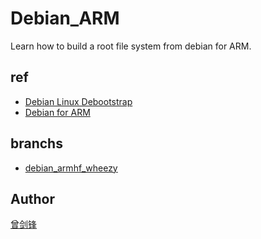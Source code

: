 # Debian_ARM

Learn how to build a root file system from debian for ARM.

## ref

* [Debian Linux Debootstrap](http://www.cnblogs.com/zengjfgit/p/6410173.html)
* [Debian for ARM](http://www.cnblogs.com/zengjfgit/p/6413894.html)


## branchs

* [debian_armhf_wheezy](https://github.com/ZengjfOS/Debian_ARM/tree/debian_armhf_wheezy)

## Author

[曾剑锋](http://www.cnblogs.com/zengjfgit/)
